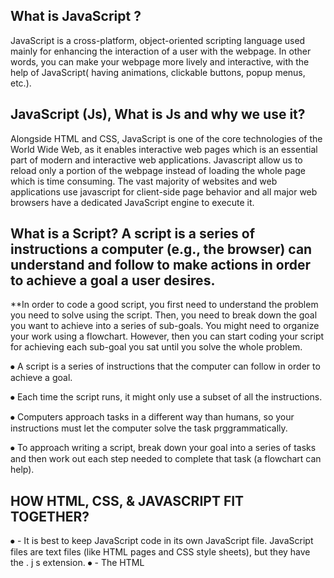 ## What is JavaScript ?
JavaScript is a cross-platform, object-oriented scripting language used mainly for enhancing the interaction of a user with the webpage. In other words, you can make your webpage more lively and interactive, with the help of JavaScript( having animations, clickable buttons, popup menus, etc.).


## JavaScript (Js), What is Js and why we use it?
Alongside HTML and CSS, JavaScript is one of the core technologies of the World Wide Web, as it enables interactive web pages which is an essential part of modern and interactive web applications. Javascript allow us to reload only a portion of the webpage instead of loading the whole page which is time consuming. The vast majority of websites and web applications use javascript for client-side page behavior and all major web browsers have a dedicated JavaScript engine to execute it.


## What is a Script? A script is a series of instructions a computer (e.g., the browser) can understand and follow to make actions in order to achieve a goal a user desires.

**In order to code a good script, you first need to understand the problem you need to solve using the script. Then, you need to break down the goal you want to achieve into a series of sub-goals. You might need to organize your work using a flowchart. However, then you can start coding your script for achieving each sub-goal you sat until you solve the whole problem.

⦁	A script is a series of instructions that the computer can follow in order to achieve a goal.

⦁	Each time the script runs, it might only use a subset of all the instructions.

⦁	Computers approach tasks in a different way than humans, so your instructions must let the computer solve the task prggrammatically.

⦁	To approach writing a script, break down your goal into a series of tasks and then work out each step needed to complete that task (a flowchart can help). 



## HOW HTML, CSS, & JAVASCRIPT FIT TOGETHER?
⦁	- It is best to keep JavaScript code in its own JavaScript file. JavaScript files are text files (like HTML pages and CSS style sheets), but they have the . j s extension.
⦁	- The HTML <script> element is used in HTML pages to tell the browser to load the JavaScript file (rather like the <link> element can be used to load a CSS file).
⦁	- If you view the source code of the page in the browser, the JavaScript will not have changed the HTML,because the script works with the model of the web page that the browser has created. 


